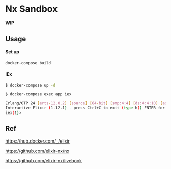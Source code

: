 # Nx Sandbox

**WIP**

## Usage

#### Set up

```sh
docker-compose build
```

#### IEx

```sh
$ docker-compose up -d
```

```sh
$ docker-compose exec app iex

Erlang/OTP 24 [erts-12.0.2] [source] [64-bit] [smp:4:4] [ds:4:4:10] [async-threads:1] [jit]
Interactive Elixir (1.12.1) - press Ctrl+C to exit (type h() ENTER for help)
iex(1)>
```

## Ref

https://hub.docker.com/_/elixir

https://github.com/elixir-nx/nx

https://github.com/elixir-nx/livebook
